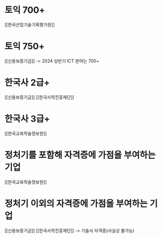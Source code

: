 # 토익 700+
[[한국산업기술기획평가원]]

# 토익 750+
[[신용보증기금]] -> 2024 상반기 ICT 분야는 700+

# 한국사 2급+
[[신용보증기금]]
[[한국사학진흥재단]]

# 한국사 3급+
[[한국교육학술정보원]]

# 정처기를 포함해 자격증에 가점을 부여하는 기업
[[한국교육학술정보원]]

# 정처기 이외의 자격증에 가점을 부여하는 기업
[[신용보증기금]]
[[한국사학진흥재단]] -> 기술사 자격증(사실상 불가능)
